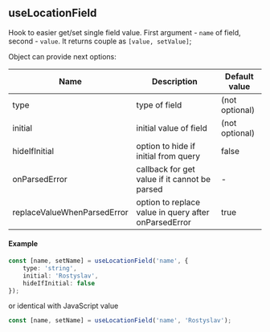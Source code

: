 ## useLocationField

Hook to easier get/set single field value.
First argument - `name` of field, second - `value`. It returns couple as `[value, setValue]`;

Object can provide next options:

| Name                        | Description                                          | Default value  |
| --------------------------- | ---------------------------------------------------- | -------------- |
| type                        | type of field                                        | (not optional) |
| initial                     | initial value of field                               | (not optional) |
| hideIfInitial               | option to hide if initial from query                 | false          |
| onParsedError               | callback for get value if it cannot be parsed        | -              |
| replaceValueWhenParsedError | option to replace value in query after onParsedError | true           |

#### Example

```ts
const [name, setName] = useLocationField('name', {
	type: 'string',
	initial: 'Rostyslav',
	hideIfInitial: false
});
```

or identical with JavaScript value

```ts
const [name, setName] = useLocationField('name', 'Rostyslav');
```

